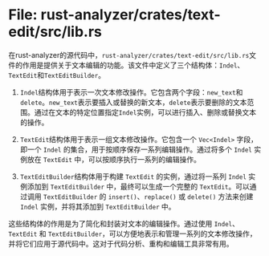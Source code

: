 # File: rust-analyzer/crates/text-edit/src/lib.rs

在rust-analyzer的源代码中，`rust-analyzer/crates/text-edit/src/lib.rs`文件的作用是提供关于文本编辑的功能。该文件中定义了三个结构体：`Indel`、`TextEdit`和`TextEditBuilder`。

1. `Indel`结构体用于表示一次文本修改操作。它包含两个字段：`new_text`和`delete`。`new_text`表示要插入或替换的新文本，`delete`表示要删除的文本范围。通过在文本的特定位置指定`Indel`实例，可以进行插入、删除或替换文本的操作。

2. `TextEdit`结构体用于表示一组文本修改操作。它包含一个 `Vec<Indel>` 字段，即一个 `Indel` 的集合，用于按顺序保存一系列编辑操作。通过将多个 `Indel` 实例放在 `TextEdit` 中，可以按顺序执行一系列的编辑操作。

3. `TextEditBuilder`结构体用于构建 `TextEdit` 的实例，通过将一系列 `Indel` 实例添加到 `TextEditBuilder` 中，最终可以生成一个完整的 `TextEdit`。可以通过调用 `TextEditBuilder` 的 `insert()`、`replace()` 或 `delete()` 方法来创建 `Indel` 实例，并将其添加到 `TextEditBuilder` 中。

这些结构体的作用是为了简化和封装对文本的编辑操作。通过使用 `Indel`、`TextEdit` 和 `TextEditBuilder`，可以方便地表示和管理一系列的文本修改操作，并将它们应用于源代码中。这对于代码分析、重构和编辑工具非常有用。

